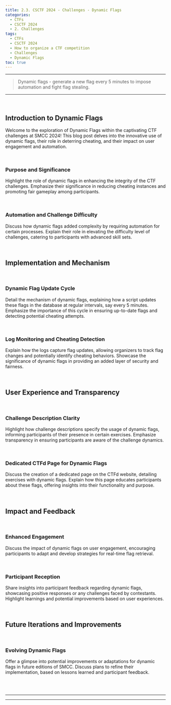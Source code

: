 ```yaml
---
title: 2.3. CSCTF 2024 - Challenges - Dynamic Flags
categories:
  - CTFs
  - CSCTF 2024
  - 2. Challenges
tags:
  - CTFs
  - CSCTF 2024
  - How to organize a CTF competition
  - Challenges
  - Dynamic Flags
toc: true
---
```


---
> Dynamic flags - generate a new flag every 5 minutes to impose automation and fight flag stealing.

---
<!-- more -->

<br>

## Introduction to Dynamic Flags

Welcome to the exploration of Dynamic Flags within the captivating CTF challenges at SMCC 2024! This blog post delves into the innovative use of dynamic flags, their role in deterring cheating, and their impact on user engagement and automation.

<br>

### Purpose and Significance
Highlight the role of dynamic flags in enhancing the integrity of the CTF challenges. Emphasize their significance in reducing cheating instances and promoting fair gameplay among participants.

<br>

### Automation and Challenge Difficulty
Discuss how dynamic flags added complexity by requiring automation for certain processes. Explain their role in elevating the difficulty level of challenges, catering to participants with advanced skill sets.

<br>

## Implementation and Mechanism

<br>

### Dynamic Flag Update Cycle
Detail the mechanism of dynamic flags, explaining how a script updates these flags in the database at regular intervals, say every 5 minutes. Emphasize the importance of this cycle in ensuring up-to-date flags and detecting potential cheating attempts.

<br>

### Log Monitoring and Cheating Detection
Explain how the logs capture flag updates, allowing organizers to track flag changes and potentially identify cheating behaviors. Showcase the significance of dynamic flags in providing an added layer of security and fairness.

<br>

## User Experience and Transparency

<br>

### Challenge Description Clarity
Highlight how challenge descriptions specify the usage of dynamic flags, informing participants of their presence in certain exercises. Emphasize transparency in ensuring participants are aware of the challenge dynamics.

<br>

### Dedicated CTFd Page for Dynamic Flags
Discuss the creation of a dedicated page on the CTFd website, detailing exercises with dynamic flags. Explain how this page educates participants about these flags, offering insights into their functionality and purpose.

<br>

## Impact and Feedback

<br>

### Enhanced Engagement
Discuss the impact of dynamic flags on user engagement, encouraging participants to adapt and develop strategies for real-time flag retrieval.

<br>

### Participant Reception
Share insights into participant feedback regarding dynamic flags, showcasing positive responses or any challenges faced by contestants. Highlight learnings and potential improvements based on user experiences.

<br>

## Future Iterations and Improvements

<br>

### Evolving Dynamic Flags
Offer a glimpse into potential improvements or adaptations for dynamic flags in future editions of SMCC. Discuss plans to refine their implementation, based on lessons learned and participant feedback.

<br>

<br>

---
---